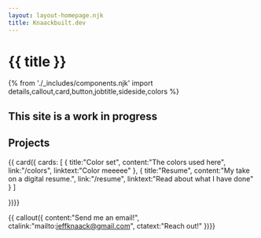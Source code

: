 ```yaml
---
layout: layout-homepage.njk
title: Knaackbuilt.dev
---
```

# {{ title }}
{% from './_includes/components.njk' import details,callout,card,button,jobtitle,sideside,colors %}
## This site is a work in progress
## Projects

{{ card({ 
    cards: [
        {
        title:"Color set",
        content:"The colors used here",
        link:"/colors",
        linktext:"Color meeeee"
        },
        {
        title:"Resume",
        content:"My take on a digital resume.",
        link:"/resume",
        linktext:"Read about what I have done"
        }
    ]
    
})}}



{{ callout({ 
    content:"Send me an email!",
    ctalink:"mailto:jeffknaack@gmail.com",
    ctatext:"Reach out!"
})}}

